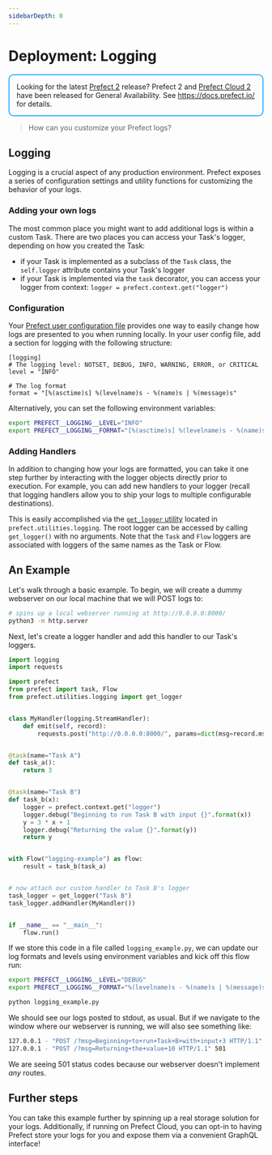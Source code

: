 ```yaml
---
sidebarDepth: 0
---
```


# Deployment: Logging

<div style="border: 2px solid #27b1ff; border-radius: 10px; padding: 1em;">
Looking for the latest <a href="https://docs.prefect.io/">Prefect 2</a> release? Prefect 2 and <a href="https://app.prefect.cloud">Prefect Cloud 2</a> have been released for General Availability. See <a href="https://docs.prefect.io/">https://docs.prefect.io/</a> for details.
</div>

> How can you customize your Prefect logs?

## Logging

Logging is a crucial aspect of any production environment. Prefect exposes a series of configuration settings and utility functions for customizing the behavior of your logs.

### Adding your own logs

The most common place you might want to add additional logs is within a custom Task. There are two places you can access your Task's logger, depending on how you created the Task:

- if your Task is implemented as a subclass of the `Task` class, the `self.logger` attribute contains your Task's logger
- if your Task is implemented via the `task` decorator, you can access your logger from context: `logger = prefect.context.get("logger")`

### Configuration

Your [Prefect user configuration file](../concepts/configuration.html) provides one way to easily change how logs are presented to you when running locally. In your user config file, add a section for logging with the following structure:

```
[logging]
# The logging level: NOTSET, DEBUG, INFO, WARNING, ERROR, or CRITICAL
level = "INFO"

# The log format
format = "[%(asctime)s] %(levelname)s - %(name)s | %(message)s"
```

Alternatively, you can set the following environment variables:

```bash
export PREFECT__LOGGING__LEVEL="INFO"
export PREFECT__LOGGING__FORMAT="[%(asctime)s] %(levelname)s - %(name)s | %(message)s"
```

### Adding Handlers

In addition to changing how your logs are formatted, you can take it one step further by interacting with the logger objects directly prior to execution. For example, you can add new handlers to your logger (recall that logging handlers allow you to ship your logs to multiple configurable destinations).

This is easily accomplished via the [`get_logger` utility](../../api/latest/utilities/logging.html#prefect-utilities-logging-get-logger) located in `prefect.utilities.logging`. The root logger can be accessed by calling `get_logger()` with no arguments. Note that the `Task` and `Flow` loggers are associated with loggers of the same names as the Task or Flow.

## An Example

Let's walk through a basic example. To begin, we will create a dummy webserver on our local machine that we will POST logs to:

```bash
# spins up a local webserver running at http://0.0.0.0:8000/
python3 -m http.server
```

Next, let's create a logger handler and add this handler to our Task's loggers.

```python
import logging
import requests

import prefect
from prefect import task, Flow
from prefect.utilities.logging import get_logger


class MyHandler(logging.StreamHandler):
    def emit(self, record):
        requests.post("http://0.0.0.0:8000/", params=dict(msg=record.msg))


@task(name="Task A")
def task_a():
    return 3


@task(name="Task B")
def task_b(x):
    logger = prefect.context.get("logger")
    logger.debug("Beginning to run Task B with input {}".format(x))
    y = 3 * x + 1
    logger.debug("Returning the value {}".format(y))
    return y


with Flow("logging-example") as flow:
    result = task_b(task_a)


# now attach our custom handler to Task B's logger
task_logger = get_logger("Task B")
task_logger.addHandler(MyHandler())


if __name__ == "__main__":
    flow.run()
```

If we store this code in a file called `logging_example.py`, we can update our log formats and levels using environment variables and kick off this flow run:

```bash
export PREFECT__LOGGING__LEVEL="DEBUG"
export PREFECT__LOGGING__FORMAT="%(levelname)s - %(name)s | %(message)s"

python logging_example.py
```

We should see our logs posted to stdout, as usual. But if we navigate to the window where our webserver is running, we will also see something like:

```bash
127.0.0.1 - "POST /?msg=Beginning+to+run+Task+B+with+input+3 HTTP/1.1" 501
127.0.0.1 - "POST /?msg=Returning+the+value+10 HTTP/1.1" 501
```

We are seeing 501 status codes because our webserver doesn't implement _any_ routes.

## Further steps

You can take this example further by spinning up a real storage solution for your logs. Additionally, if running on Prefect Cloud, you can opt-in to having Prefect store your logs for you and expose them via a convenient GraphQL interface!

